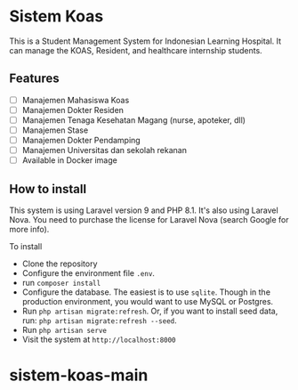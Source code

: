 # Sistem Koas
This is a Student Management System for Indonesian Learning Hospital. It can manage the KOAS, Resident, and healthcare internship students. 

## Features

- [ ] Manajemen Mahasiswa Koas
- [ ] Manajemen Dokter Residen
- [ ] Manajemen Tenaga Kesehatan Magang (nurse, apoteker, dll)
- [ ] Manajemen Stase
- [ ] Manajemen Dokter Pendamping
- [ ] Manajemen Universitas dan sekolah rekanan
- [ ] Available in Docker image

## How to install

This system is using Laravel version 9 and PHP 8.1. It's also using Laravel Nova. You need to purchase the license for Laravel Nova (search Google for more info).

To install 
- Clone the repository
- Configure the environment file `.env`.
- run `composer install`
- Configure the database. The easiest is to use `sqlite`. Though in the production environment, you would want to use MySQL or Postgres.
- Run `php artisan migrate:refresh`. Or, if you want to install seed data, run: `php artisan migrate:refresh --seed`.  
- Run `php artisan serve`
- Visit the system at `http://localhost:8000`

# sistem-koas-main
